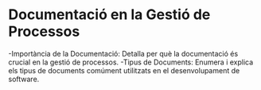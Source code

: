 # Documentació en la Gestió de Processos
-Importància de la Documentació: Detalla per què la documentació és crucial en la gestió de processos.
-Tipus de Documents: Enumera i explica els tipus de documents comúment utilitzats en el desenvolupament de software.